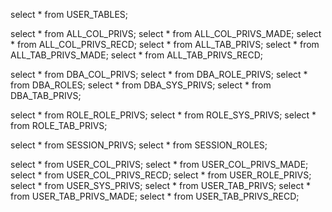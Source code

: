select * from USER_TABLES;

select * from ALL_COL_PRIVS;
select * from ALL_COL_PRIVS_MADE;
select * from ALL_COL_PRIVS_RECD;
select * from ALL_TAB_PRIVS;
select * from ALL_TAB_PRIVS_MADE;
select * from ALL_TAB_PRIVS_RECD;

select * from DBA_COL_PRIVS;
select * from DBA_ROLE_PRIVS;
select * from DBA_ROLES;
select * from DBA_SYS_PRIVS;
select * from DBA_TAB_PRIVS;

select * from ROLE_ROLE_PRIVS;
select * from ROLE_SYS_PRIVS;
select * from ROLE_TAB_PRIVS;

select * from SESSION_PRIVS;
select * from SESSION_ROLES;

select * from USER_COL_PRIVS;
select * from USER_COL_PRIVS_MADE;
select * from USER_COL_PRIVS_RECD;
select * from USER_ROLE_PRIVS;
select * from USER_SYS_PRIVS;
select * from USER_TAB_PRIVS;
select * from USER_TAB_PRIVS_MADE;
select * from USER_TAB_PRIVS_RECD;
